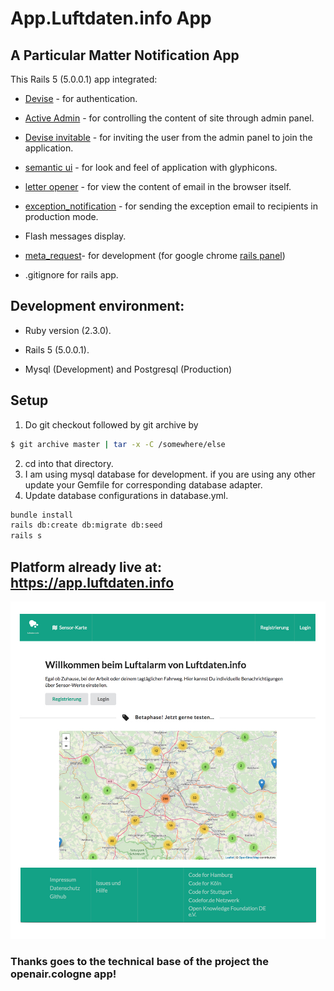 # App.Luftdaten.info App
## A Particular Matter Notification App

This Rails 5 (5.0.0.1) app integrated:

* [Devise] - for authentication.

* [Active Admin] - for controlling the content of site through admin panel.

* [Devise invitable] - for inviting the user from the admin panel to join the application.

* [semantic ui] - for look and feel of application with glyphicons.

* [letter opener] - for view the content of email in the browser itself.

* [exception_notification] - for sending the exception email to recipients in production mode.

* Flash messages display.

* [meta_request]- for development (for google chrome [rails panel])

* .gitignore for rails app.

## Development environment:

* Ruby version (2.3.0).

* Rails 5 (5.0.0.1).

* Mysql (Development) and Postgresql (Production)

## Setup

1. Do git checkout followed by git archive by

```sh
$ git archive master | tar -x -C /somewhere/else
```
2. cd into that directory.
3. I am using mysql database for development. if you are using any other update your Gemfile for corresponding database adapter.
4. Update database configurations in database.yml.

```sh
bundle install
rails db:create db:migrate db:seed
rails s
```


## Platform already live at: https://app.luftdaten.info

[![Screenshot der Live-App](https://github.com/luftdaten/alarm_app/raw/master/docs/_static/2019-03-02-startpage.jpg)](https://github.com/luftdaten/alarm_app/raw/master/docs/_static/2019-03-02-startpage.jpg)


### Thanks goes to the technical base of the project the openair.cologne app!



[Devise]: <https://github.com/plataformatec/devise>

[Active Admin]: <https://github.com/activeadmin/activeadmin>

[Devise invitable]: <https://github.com/scambra/devise_invitable>

[semantic ui]: <http://semantic-ui.com>

[letter opener]: <https://github.com/ryanb/letter_opener>

[exception_notification]: <https://github.com/smartinez87/exception_notification>

[meta_request]: <https://github.com/dejan/rails_panel/tree/master/meta_request>

[rails panel]: <https://github.com/dejan/rails_panel>

[admin panel]: <http://localhost:3000/admin/admins>

[default]: <http://localhost:3000/users/sign_in>